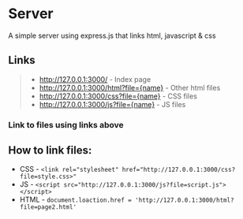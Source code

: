 # Server
A simple server using express.js that links html, javascript &amp; css

## Links
> + http://127.0.0.1:3000/ - Index page
> + http://127.0.0.1:3000/html?file={name} - Other html files
> + http://127.0.0.1:3000/css?file={name} - CSS files
> + http://127.0.0.1:3000/js?file={name} - JS files
### Link to files using links above

## How to link files: 
+ CSS - `<link rel="stylesheet" href="http://127.0.0.1:3000/css?file=style.css>"`
+ JS - `<script src="http://127.0.0.1:3000/js?file=script.js"></script>`
+ HTML - `document.loaction.href = 'http://127.0.0.1:3000/html?file=page2.html'`

